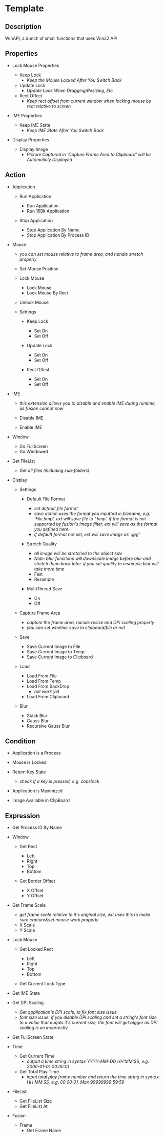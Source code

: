 # Template

## Description

WinAPI, a bunch of small functions that uses Win32 API

## Properties

- Lock Mouse Properties
  - Keep Lock
    - *Keep the Mouse Locked After You Switch Back*
  - Update Lock
    - *Update Lock When Dragging/Resizing, Etc*
  - Rect Offect
    - *Keep rect offset from current window when locking mouse by rect relative to screen*

- IME Properties
  - Keep IME State
    - *Keep IME State After You Switch Back*

- Display Properties
  - Display Image
    - *Picture Captured in 'Capture Frame Area to Clipboard' will be Automaticly Displayed*

## Action

- Application
  - Run Application
    - Run Application
    - Run 16Bit Application

  - Stop Application
    - Stop Application By Name
    - Stop Application By Process ID

- Mouse
  - *you can set mouse relative to frame area, and handle stretch properly*

  - Set Mouse Position

  - Lock Mouse
    - Lock Mouse
    - Lock Mouse By Rect

  - Unlock Mouse
  
  - Settings
    - Keep Lock
      - Set On
      - Set Off

    - Update Lock
      - Set On
      - Set Off

    - Rect Offest
      - Set On
      - Set Off

- IME
  - *this extension allows you to disable and enable IME during runtime, as fusion cannot now*

  - Disable IME
  - Enable IME

- Window
  - Go FullScreen
  - Go Windowed

- Get FileList
  - *Get all files (including sub-folders)*

- Display
  - Settings
    - Default File Format
      - *set default file format*
      - *save action uses the format you inputted in filename, e.g. 'File.bmp', ext will save file to '.bmp'. if the format is not supported by fusion's image filter, ext will save as the format you defined here*
      - *if default format not set, ext will save image as '.jpg'*

    - Stretch Quality
      - *all image will be stretched to the object size*
      - *Note: blur functions will downscale image before blur and stretch them back later. if you set quality to resample blur will take more time*
      - Fast
      - Resample

    - MultiThread Save
      - On
      - Off

  - Capture Frame Area
    - *capture the frame area, handle resize and DPI scaling properly*
    - *you can set whether save to clipboard/file or not*

  - Save
    - Save Current Image to File
    - Save Current Image to Temp
    - Save Current Image to Clipboard

  - Load
    - Load From File
    - Load From Temp
    - Load From BackDrop
      - *not work yet*
    - Load From Clipboard

  - Blur
    - Stack Blur
    - Gauss Blur
    - Recursive Gauss Blur

## Condition

- Application is a Process

- Mouse is Locked

- Return Key State
  - *check if a key is pressed, e.g. capslock*

- Application is Maximized

- Image Available in ClipBoard

## Expression

- Get Process ID By Name

- Window
  - Get Rect
    - Left
    - Right
    - Top
    - Bottom

  - Get Border Offset
    - X Offset
    - Y Offset

- Get Frame Scale
  - *get frame scale relative to it's original size, ext uses this to make sure capture&set mouse work properly*
  - X Scale
  - Y Scale

- Lock Mouse
  - Get Locked Rect
    - Left
    - Right
    - Top
    - Bottom

  - Get Current Lock Type

- Get IME State

- Get DPI Scaling
  - *Get application's DPI scale, to fix font size issue*
  - *font size issue: if you disable DPI scaling and set a string's font size to a value that euqals it's current size, the font will get bigger as DPI scaling is on incorrectly*

- Get FullScreen State

- Time
  - Get Current Time
    - *output a time string in syntax YYYY-MM-DD HH:MM:SS, e.g. 2000-01-01 00:00:01*
  - Get Total Play Time
    - *input total play frame number and return the time string in syntax HH:MM:SS, e.g. 00:00:01, Max 99999999:59:59*

- FileList
  - Get FileList Size
  - Get FileList At

- Fusion
  - Frame
    - Get Frame Name
